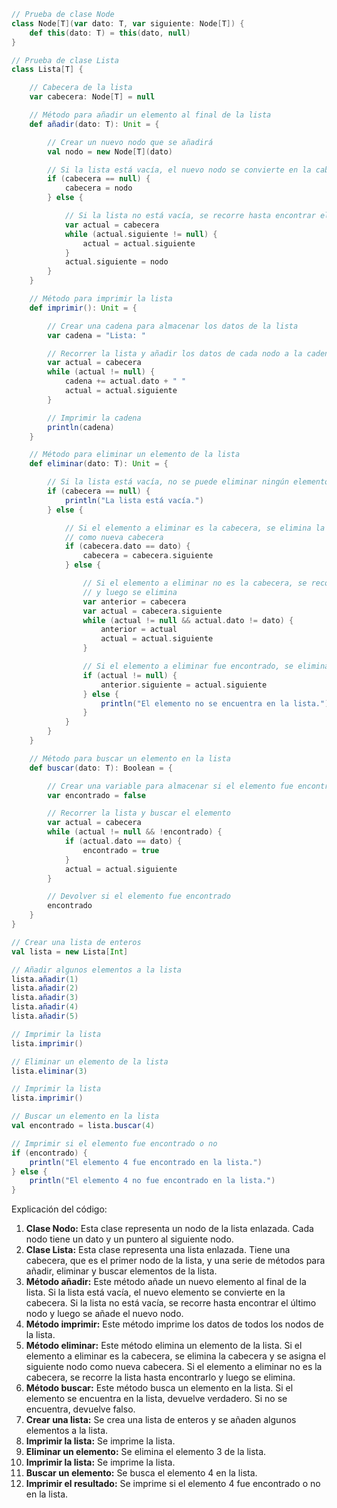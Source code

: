 ```scala
// Prueba de clase Node
class Node[T](var dato: T, var siguiente: Node[T]) {
    def this(dato: T) = this(dato, null)
}

// Prueba de clase Lista
class Lista[T] {

    // Cabecera de la lista
    var cabecera: Node[T] = null

    // Método para añadir un elemento al final de la lista
    def añadir(dato: T): Unit = {

        // Crear un nuevo nodo que se añadirá
        val nodo = new Node[T](dato)

        // Si la lista está vacía, el nuevo nodo se convierte en la cabecera
        if (cabecera == null) {
            cabecera = nodo
        } else {

            // Si la lista no está vacía, se recorre hasta encontrar el último nodo y luego se añade el nuevo nodo
            var actual = cabecera
            while (actual.siguiente != null) {
                actual = actual.siguiente
            }
            actual.siguiente = nodo
        }
    }

    // Método para imprimir la lista
    def imprimir(): Unit = {

        // Crear una cadena para almacenar los datos de la lista
        var cadena = "Lista: "

        // Recorrer la lista y añadir los datos de cada nodo a la cadena
        var actual = cabecera
        while (actual != null) {
            cadena += actual.dato + " "
            actual = actual.siguiente
        }

        // Imprimir la cadena
        println(cadena)
    }

    // Método para eliminar un elemento de la lista
    def eliminar(dato: T): Unit = {

        // Si la lista está vacía, no se puede eliminar ningún elemento
        if (cabecera == null) {
            println("La lista está vacía.")
        } else {

            // Si el elemento a eliminar es la cabecera, se elimina la cabecera y se asigna el siguiente nodo
            // como nueva cabecera
            if (cabecera.dato == dato) {
                cabecera = cabecera.siguiente
            } else {

                // Si el elemento a eliminar no es la cabecera, se recorre la lista hasta encontrarlo
                // y luego se elimina
                var anterior = cabecera
                var actual = cabecera.siguiente
                while (actual != null && actual.dato != dato) {
                    anterior = actual
                    actual = actual.siguiente
                }

                // Si el elemento a eliminar fue encontrado, se elimina
                if (actual != null) {
                    anterior.siguiente = actual.siguiente
                } else {
                    println("El elemento no se encuentra en la lista.")
                }
            }
        }
    }

    // Método para buscar un elemento en la lista
    def buscar(dato: T): Boolean = {

        // Crear una variable para almacenar si el elemento fue encontrado
        var encontrado = false

        // Recorrer la lista y buscar el elemento
        var actual = cabecera
        while (actual != null && !encontrado) {
            if (actual.dato == dato) {
                encontrado = true
            }
            actual = actual.siguiente
        }

        // Devolver si el elemento fue encontrado
        encontrado
    }
}

// Crear una lista de enteros
val lista = new Lista[Int]

// Añadir algunos elementos a la lista
lista.añadir(1)
lista.añadir(2)
lista.añadir(3)
lista.añadir(4)
lista.añadir(5)

// Imprimir la lista
lista.imprimir()

// Eliminar un elemento de la lista
lista.eliminar(3)

// Imprimir la lista
lista.imprimir()

// Buscar un elemento en la lista
val encontrado = lista.buscar(4)

// Imprimir si el elemento fue encontrado o no
if (encontrado) {
    println("El elemento 4 fue encontrado en la lista.")
} else {
    println("El elemento 4 no fue encontrado en la lista.")
}
```

Explicación del código:

1. **Clase Nodo:** Esta clase representa un nodo de la lista enlazada. Cada nodo tiene un dato y un puntero al siguiente nodo.
2. **Clase Lista:** Esta clase representa una lista enlazada. Tiene una cabecera, que es el primer nodo de la lista, y una serie de métodos para añadir, eliminar y buscar elementos de la lista.
3. **Método añadir:** Este método añade un nuevo elemento al final de la lista. Si la lista está vacía, el nuevo elemento se convierte en la cabecera. Si la lista no está vacía, se recorre hasta encontrar el último nodo y luego se añade el nuevo nodo.
4. **Método imprimir:** Este método imprime los datos de todos los nodos de la lista.
5. **Método eliminar:** Este método elimina un elemento de la lista. Si el elemento a eliminar es la cabecera, se elimina la cabecera y se asigna el siguiente nodo como nueva cabecera. Si el elemento a eliminar no es la cabecera, se recorre la lista hasta encontrarlo y luego se elimina.
6. **Método buscar:** Este método busca un elemento en la lista. Si el elemento se encuentra en la lista, devuelve verdadero. Si no se encuentra, devuelve falso.
7. **Crear una lista:** Se crea una lista de enteros y se añaden algunos elementos a la lista.
8. **Imprimir la lista:** Se imprime la lista.
9. **Eliminar un elemento:** Se elimina el elemento 3 de la lista.
10. **Imprimir la lista:** Se imprime la lista.
11. **Buscar un elemento:** Se busca el elemento 4 en la lista.
12. **Imprimir el resultado:** Se imprime si el elemento 4 fue encontrado o no en la lista.